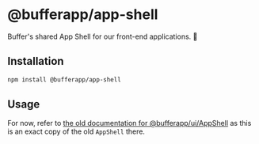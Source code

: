 # @bufferapp/app-shell

Buffer's shared App Shell for our front-end applications. 🚀

## Installation

```bash
npm install @bufferapp/app-shell
```


## Usage

For now, refer to [the old documentation for @bufferapp/ui/AppShell](https://bufferapp.github.io/ui/#/ui/ui/appshell) as this is an exact copy of the old `AppShell` there.
